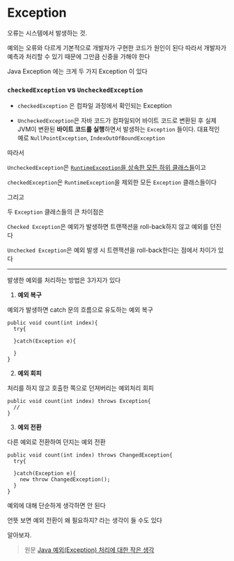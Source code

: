 Exception
=================

오류는 시스템에서 발생하는 것.

예외는 오류와 다르게 기본적으로 개발자가 구현한 코드가 원인이 된다
따라서 개발자가 예측과 처리할 수 있기 때문에 그만큼 신중을 가해야 한다

Java Exception 에는 크게 두 가지 Exception 이 있다

### <code>checkedException</code> vs <code>UncheckedException</code>


- <code>checkedException</code> 은 컴파일 과정에서 확인되는 Exception

- <code>UncheckedException</code>은 자바 코드가 컴파일되어 바이트 코드로 변환된 후 실제 JVM이 변환된 **바이트 코드를 실행**하면서 발생하는 <code>Exception</code> 들이다. 대표적인 예로 <code>NullPointException</code>, <code>IndexOutOfBoundException</code>

따라서

<code>UncheckedException</code>은 <u><code>RuntimeException</code>을 상속한 모든 하위 클래스들</u>이고

<code>checkedException</code>은 <code>RuntimeException</code>을 제외한 모든 <code>Exception</code> 클래스들이다

그리고

두 <code>Exception</code> 클래스들의 큰 차이점은

<code>Checked Exception</code>은 예외가 발생하면 트랜잭션을 roll-back하지 않고 예외를 던진다

<code>Unchecked Exception</code>은 예외 발생 시 트랜잭션을 roll-back한다는 점에서 차이가 있다

---------------

발생한 예외를 처리하는 방법은 3가지가 있다

1. **예외 복구**

예외가 발생하면 catch 문의 흐름으로 유도하는 예외 복구

```
public void count(int index){
  try{

  }catch(Exception e){

  }
}

```

2. **예외 회피**

처리를 하지 않고 호출한 쪽으로 던져버리는 예외처리 회피

```
public void count(int index) throws Exception{
  //
}
```

3. **예외 전환**

다른 예외로 전환하여 던지는 예외 전환

```
public void count(int index) throws ChangedException{
  try{

  }catch(Exception e){
    new throw ChangedException();
  }
}
```

예외에 대해 단순하게 생각하면 안 된다

언뜻 보면 예외 전환이 왜 필요하지? 라는 생각이 들 수도 있다

알아보자.











> 원문
[Java 예외(Exception) 처리에 대한 작은 생각](http://www.nextree.co.kr/p3239/)
